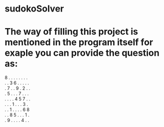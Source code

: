 # sudokoSolver
# The way of filling this project is mentioned in the program itself for exaple you can provide the question as:
8 . . . . . . . .  
. . 3 6 . . . . .  
. 7 . . 9 . 2 . .  
. 5 . . . 7 . . .  
. . . . 4 5 7 . .  
. . . 1 . . . 3 .  
. . 1 . . . . 6 8  
. . 8 5 . . . 1 .  
. 9 . . . . 4 . .  
